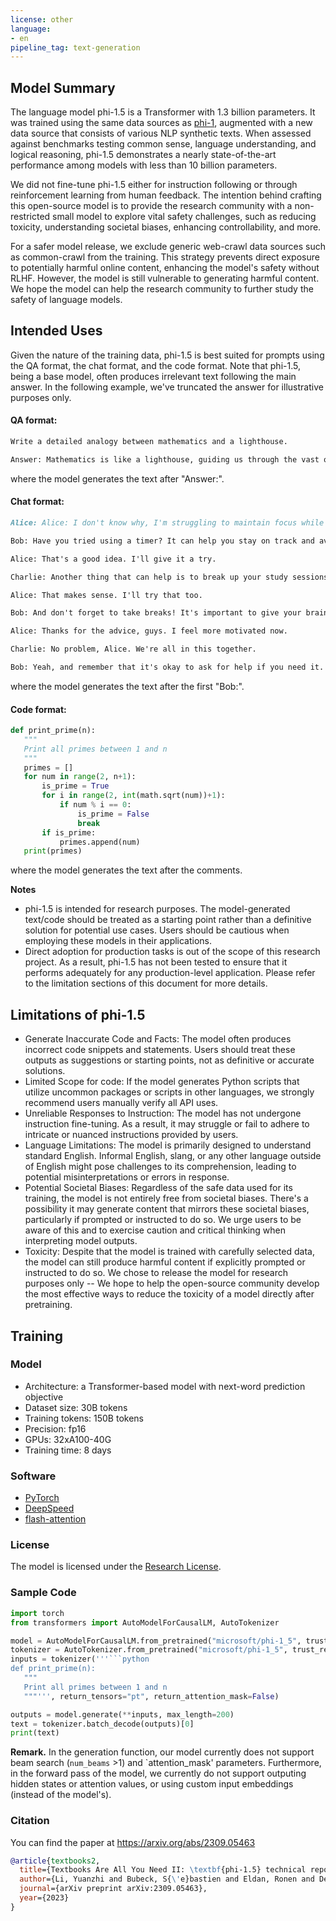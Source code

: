```yaml
---
license: other
language:
- en
pipeline_tag: text-generation
---
```

## Model Summary

The language model phi-1.5 is a Transformer with 1.3 billion parameters. It was trained using the same data sources as [phi-1](https://huggingface.co/microsoft/phi-1), augmented with a new data source that consists of various NLP synthetic texts. When assessed against benchmarks testing common sense, language understanding, and logical reasoning, phi-1.5 demonstrates a nearly state-of-the-art performance among models with less than 10 billion parameters.

We did not fine-tune phi-1.5 either for instruction following or through reinforcement learning from human feedback. The intention behind crafting this open-source model is to provide the research community with a non-restricted small model to explore vital safety challenges, such as reducing toxicity, understanding societal biases, enhancing controllability, and more.

For a safer model release, we exclude generic web-crawl data sources such as common-crawl from the training. This strategy prevents direct exposure to potentially harmful online content, enhancing the model's safety without RLHF. However, the model is still vulnerable to generating harmful content. We hope the model can help the research community to further study the safety of language models.

## Intended Uses
Given the nature of the training data, phi-1.5 is best suited for prompts using the QA format, the chat format, and the code format. Note that phi-1.5, being a base model, often produces irrelevant text following the main answer. In the following example, we've truncated the answer for illustrative purposes only.

#### QA format:

```markdown
Write a detailed analogy between mathematics and a lighthouse.

Answer: Mathematics is like a lighthouse, guiding us through the vast ocean of numbers and calculations. Just as a lighthouse illuminates the darkness, mathematics provides us with a clear path to navigate through complex problems. It helps us make sense of the world around us, just like a lighthouse helps ships find their way home.
```
where the model generates the text after "Answer:".

#### Chat format:

```markdown
Alice: Alice: I don't know why, I'm struggling to maintain focus while studying. Any suggestions?

Bob: Have you tried using a timer? It can help you stay on track and avoid distractions.

Alice: That's a good idea. I'll give it a try.

Charlie: Another thing that can help is to break up your study sessions into smaller chunks. It's easier to concentrate on one thing at a time.

Alice: That makes sense. I'll try that too.

Bob: And don't forget to take breaks! It's important to give your brain a rest so you can come back to your studies with a fresh perspective.

Alice: Thanks for the advice, guys. I feel more motivated now.

Charlie: No problem, Alice. We're all in this together.

Bob: Yeah, and remember that it's okay to ask for help if you need it. We're here to support each other.
```
where the model generates the text after the first "Bob:".

#### Code format:
```python
def print_prime(n):
   """
   Print all primes between 1 and n
   """
   primes = []
   for num in range(2, n+1):
       is_prime = True
       for i in range(2, int(math.sqrt(num))+1):
           if num % i == 0:
               is_prime = False
               break
       if is_prime:
           primes.append(num)
   print(primes)
```
where the model generates the text after the comments.

**Notes**
* phi-1.5 is intended for research purposes. The model-generated text/code should be treated as a starting point rather than a definitive solution for potential use cases. Users should be cautious when employing these models in their applications.
* Direct adoption for production tasks is out of the scope of this research project. As a result, phi-1.5 has not been tested to ensure that it performs adequately for any production-level application. Please refer to the limitation sections of this document for more details. 

## Limitations of phi-1.5

* Generate Inaccurate Code and Facts: The model often produces incorrect code snippets and statements. Users should treat these outputs as suggestions or starting points, not as definitive or accurate solutions.
* Limited Scope for code: If the model generates Python scripts that utilize uncommon packages or scripts in other languages, we strongly recommend users manually verify all API uses.
* Unreliable Responses to Instruction: The model has not undergone instruction fine-tuning. As a result, it may struggle or fail to adhere to intricate or nuanced instructions provided by users.
* Language Limitations: The model is primarily designed to understand standard English.  Informal English, slang, or any other language outside of English might pose challenges to its comprehension, leading to potential misinterpretations or errors in response.
* Potential Societal Biases: Regardless of the safe data used for its training, the model is not entirely free from societal biases. There's a possibility it may generate content that mirrors these societal biases, particularly if prompted or instructed to do so. We urge users to be aware of this and to exercise caution and critical thinking when interpreting model outputs.
* Toxicity: Despite that the model is trained with carefully selected data, the model can still produce harmful content if explicitly prompted or instructed to do so. We chose to release the model for research purposes only -- We hope to help the open-source community develop the most effective ways to reduce the toxicity of a model directly after pretraining.

## Training

### Model
* Architecture: a Transformer-based model with next-word prediction objective
* Dataset size: 30B tokens
* Training tokens: 150B tokens
* Precision: fp16
* GPUs: 32xA100-40G
* Training time: 8 days

### Software
* [PyTorch](https://github.com/pytorch/pytorch)
* [DeepSpeed](https://github.com/microsoft/DeepSpeed)
* [flash-attention](https://github.com/HazyResearch/flash-attention)

### License
The model is licensed under the [Research License](https://huggingface.co/microsoft/phi-1_5/resolve/main/Research%20License.docx).

### Sample Code
```python
import torch
from transformers import AutoModelForCausalLM, AutoTokenizer

model = AutoModelForCausalLM.from_pretrained("microsoft/phi-1_5", trust_remote_code=True, torch_dtype="auto")
tokenizer = AutoTokenizer.from_pretrained("microsoft/phi-1_5", trust_remote_code=True, torch_dtype="auto")
inputs = tokenizer('''```python
def print_prime(n):
   """
   Print all primes between 1 and n
   """''', return_tensors="pt", return_attention_mask=False)

outputs = model.generate(**inputs, max_length=200)
text = tokenizer.batch_decode(outputs)[0]
print(text)
```

**Remark.** In the generation function, our model currently does not support beam search (`num_beams` >1) and `attention_mask' parameters. 
Furthermore, in the forward pass of the model, we currently do not support outputing hidden states or attention values, or using custom input embeddings (instead of the model's).

### Citation

You can find the paper at https://arxiv.org/abs/2309.05463

```bib
@article{textbooks2,
  title={Textbooks Are All You Need II: \textbf{phi-1.5} technical report},
  author={Li, Yuanzhi and Bubeck, S{\'e}bastien and Eldan, Ronen and Del Giorno, Allie and Gunasekar, Suriya and Lee, Yin Tat},
  journal={arXiv preprint arXiv:2309.05463},
  year={2023}
}
```